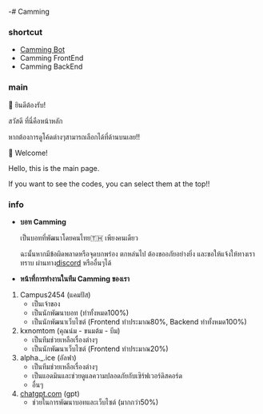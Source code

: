 -# Camming

### shortcut
- [Camming Bot](https://github.com/Campus2454/Camming/tree/CammingBot)
- Camming FrontEnd
- Camming BackEnd

### main
👋 ยินดีต้องรับ!

สวัสดี ที่นี่คือหน้าหลัก

หากต้องการดูโค้ดต่างๆสามารถเลือกได้ที่ด้านบนเลย!!

👋 Welcome!

Hello, this is the main page.

If you want to see the codes, you can select them at the top!!

### info
- **บอท Camming**

  เป็นบอทที่พัฒนาโดยคนไทย🇹🇭 เพียงคนเดียว

  ฉะนั้นหากมีข้อผิดพลาดหรือจุดบกพร่อง ตกหล่นไป ต้องขออภัยอย่างยิ่ง และขอให้แจ้งให้ทางเราทราบ ผ่านทาง[discord](https://discord.gg/brxPZB3Jzy) หรืออื่นๆได้
- **หน้าที่การทำงานในทีม Camming ของเรา**
1) Campus2454 (แคมปัส)
   - เป็นเจ้าของ
   - เป็นนักพัฒนาบอท (ทำทั้งหมด100%)
   - เป็นนักพัฒนาเว็บไซต์ (Frontend ทำประมาณ80%, Backend ทำทั้งหมด100%)
2) kxnomtom (คุณน๋ม - ขนมต้ม - บีม)
   - เป็นทีมช่วยเหลือเรื่องต่างๆ
   - เป็นนักพัฒนาเว็บไซต์ (Frontend ทำประมาณ20%)
3) alpha._.ice (อัลฟา)
   - เป็นทีมช่วยเหลือเรื่องต่างๆ
   - เป็นแอดมินและช่วยดูแลความปลอดภัยกับเซิร์ฟเวอร์ดิสคอร์ด
   - อื่นๆ
4) [chatgpt.com](https://chatgpt.com/) (gpt)
   - ช่วยในการพัฒนาบอทและเว็บไซต์ (มากกว่า50%)